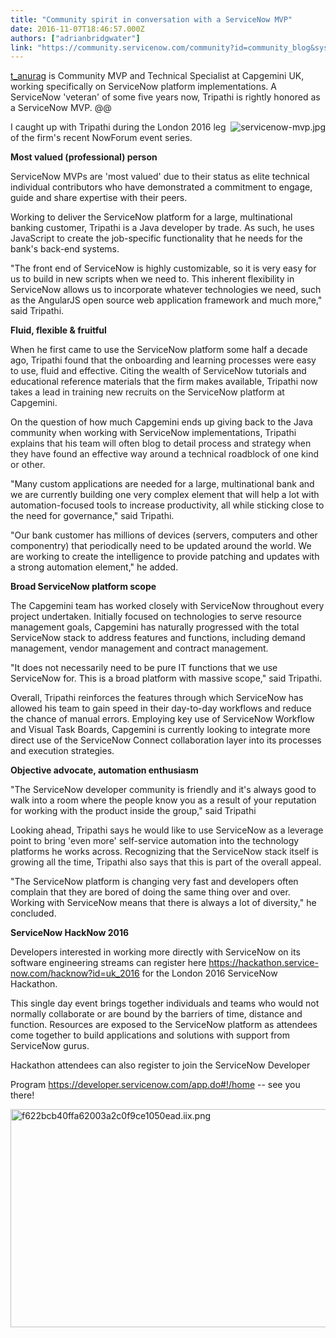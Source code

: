 ```yaml
---
title: "Community spirit in conversation with a ServiceNow MVP"
date: 2016-11-07T18:46:57.000Z
authors: ["adrianbridgwater"]
link: "https://community.servicenow.com/community?id=community_blog&sys_id=491eae2ddbd0dbc01dcaf3231f96199e"
---
```

<p><span style="color: #222222;"><a title="t_anurag" __default_attr="28065" __jive_macro_name="user" class="jive_macro jive_macro_user" data-orig-content="t_anurag" data-renderedposition="9.75_8_74_18" href="/community?id=community_user_profile&user=c490d22ddb581fc09c9ffb651f961922">t_anurag</a> is Community MVP and Technical Specialist at Capgemini UK, working specifically on ServiceNow platform implementations. A ServiceNow 'veteran' of some five years now, Tripathi is rightly honored as a ServiceNow MVP. @@</span></p><p><img  alt="servicenow-mvp.jpg" class="image-2 jive-image" src="5722c8cadb985fc068c1fb651f961926.iix" style="height: auto; float: right;"/></p><p><span style="color: #222222;">I caught up with Tripathi during the London 2016 leg of the firm's recent NowForum event series.</span></p><p></p><p></p><p><span style="color: #222222;"><strong>Most valued (professional) person</strong></span></p><p></p><p><span style="color: #222222;">ServiceNow MVPs are 'most valued' due to their status as elite</span> technical individual contributors who have demonstrated a commitment to engage, guide and share expertise with their peers.</p><p></p><p>Working to deliver the ServiceNow platform for a large, multinational banking customer, <span style="color: #222222;">Tripathi is a Java developer by trade. As such, he uses JavaScript to </span>create the job-specific functionality that he needs for the bank's back-end systems.</p><p></p><p>"The front end of ServiceNow is highly customizable, so it is very easy for us to build in new scripts when we need to. This inherent flexibility in ServiceNow allows us to incorporate whatever technologies we need, such as the AngularJS open source web application framework and much more," said <span style="color: #222222;">Tripathi.</span></p><p></p><p><strong>Fluid, flexible &amp; fruitful</strong></p><p></p><p>When he first came to use the ServiceNow platform some half a decade ago, <span style="color: #222222;">Tripathi found that the onboarding and learning processes were easy to use, fluid and effective. Citing the wealth of ServiceNow </span>tutorials and educational reference materials that the firm makes available, <span style="color: #222222;">Tripathi now takes a lead in training new recruits on the ServiceNow platform at Capgemini.</span></p><p></p><p>On the question of how much Capgemini ends up giving back to the Java community when working with ServiceNow implementations, <span style="color: #222222;">Tripathi explains that his team will often blog to detail process and strategy when they have found an effective way around a technical roadblock of one kind or other.</span></p><p></p><p>"Many custom applications are needed for a large, multinational bank and we are currently building one very complex element that will help a lot with automation-focused tools to increase productivity, all while sticking close to the need for governance," said <span style="color: #222222;">Tripathi. </span></p><p></p><p>"Our bank customer has millions of devices (servers, computers and other componentry) that periodically need to be updated around the world. We are working to create the intelligence to provide patching and updates with a strong automation element," he added.</p><p></p><p><strong>Broad ServiceNow platform scope</strong></p><p></p><p>The Capgemini team has worked closely with ServiceNow throughout every project undertaken. Initially focused on technologies to serve resource management goals, Capgemini has naturally progressed with the total ServiceNow stack to address features and functions, including demand management, vendor management and contract management.</p><p></p><p>"It does not necessarily need to be pure IT functions that we use ServiceNow for. This is a broad platform with massive scope," said <span style="color: #222222;">Tripathi.</span></p><p></p><p>Overall, <span style="color: #222222;">Tripathi reinforces the features through which </span>ServiceNow has allowed his team to gain speed in their day-to-day workflows and reduce the chance of manual errors. Employing key use of ServiceNow Workflow and Visual Task Boards, Capgemini is currently looking to integrate more direct use of the ServiceNow Connect collaboration layer into its processes and execution strategies.</p><p></p><p><strong>Objective advocate, automation enthusiasm   </strong></p><p></p><p>"The ServiceNow developer community is friendly and it's always good to walk into a room where the people know you as a result of your reputation for working with the product inside the group," said <span style="color: #222222;">Tripathi</span></p><p></p><p>Looking ahead, <span style="color: #222222;">Tripathi says he would like to use ServiceNow as a leverage point to bring 'even more' </span>self-service automation into the technology platforms he works across. Recognizing that the <span style="color: #222222;">ServiceNow stack itself is growing all the time, Tripathi also says that this is part of the overall appeal.</span></p><p></p><p>"The ServiceNow platform is changing very fast and developers often complain that they are bored of doing the same thing over and over. Working with ServiceNow means that there is always a lot of diversity," he concluded.</p><p></p><p><strong>ServiceNow HackNow 2016</strong></p><p></p><p>Developers interested in working more directly with ServiceNow on its software engineering streams can register here <a title="ackathon.service-now.com/hacknow?id=uk_2016" href="https://hackathon.service-now.com/hacknow?id=uk_2016">https://hackathon.service-now.com/hacknow?id=uk_2016</a> for the London 2016 ServiceNow Hackathon.</p><p></p><p>This single day event brings together individuals and teams who would not normally collaborate or are bound by the barriers of time, distance and function. Resources are exposed to the ServiceNow platform as attendees come together to build applications and solutions with support from ServiceNow gurus.</p><p></p><p>Hackathon attendees can also register to join the ServiceNow Developer</p><p>Program <a title="eveloper.servicenow.com/app.do#!/home" href="https://developer.servicenow.com/app.do#!/home">https://developer.servicenow.com/app.do#!/home</a> -- see you there!</p><p></p><p><img   alt="f622bcb40ffa62003a2c0f9ce1050ead.iix.png" class="image-1 jive-image" src="d543ec86db5457041dcaf3231f961928.iix" style="width: 620px; height: 349px;"/></p>